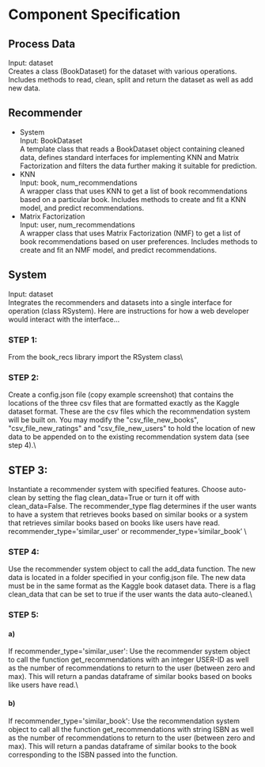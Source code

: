 # Component Specification
## Process Data
Input: dataset\
Creates a class (BookDataset) for the dataset with various operations. Includes methods to read, clean, split and return the dataset as well as add new data. 

## Recommender
* System\
Input: BookDataset\
A template class that reads a BookDataset object containing cleaned data, defines standard interfaces for implementing KNN and Matrix Factorization and filters the data further making it suitable for prediction.
* KNN\
Input: book, num_recommendations\
A wrapper class that uses KNN to get a list of book recommendations based on a particular book. Includes methods to create and fit a KNN model, and predict recommendations.
* Matrix Factorization\
Input: user, num_recommendations\
A wrapper class that uses Matrix Factorization (NMF) to get a list of book recommendations based on user preferences. Includes methods to create and fit an NMF model, and predict recommendations.

## System
Input: dataset\
Integrates the recommenders and datasets into a single interface for operation (class RSystem). Here are instructions for how a web developer would interact with the interface...

### STEP 1:
From the book_recs library import the RSystem class\
### STEP 2:
Create a config.json file (copy example screenshot) that contains the locations of the three csv files that are formatted exactly as the Kaggle dataset format. These are the csv files which the recommendation system will be built on. You may modify the "csv_file_new_books", "csv_file_new_ratings" and "csv_file_new_users" to hold the location of new data to be appended on to the existing recommendation system data (see step 4).\
## STEP 3: 
Instantiate a recommender system with specified features. Choose auto-clean by setting the flag clean_data=True or turn it off with clean_data=False. The recommender_type flag determines if the user wants to have a system that retrieves books based on similar books or a system that retrieves similar books based on books like users have read. recommender_type='similar_user' or recommender_type=’similar_book’ \ 
### STEP 4: 
Use the recommender system object to call the add_data function. The new data is located in a folder specified in your config.json file. The new data must be in the same format as the Kaggle book dataset data. There is a flag clean_data that can be set to true if the user wants the data auto-cleaned.\
### STEP 5:
#### a)
 If recommender_type='similar_user':  Use the recommender system object to call the function get_recommendations with an integer USER-ID as well as the number of recommendations to return to the user (between zero and max). This will return a pandas dataframe of similar books based on books like users have read.\
#### b)
If recommender_type='similar_book':  Use the recommendation system object to call all the function get_recommendations with string ISBN as well as the number of recommendations to return to the user (between zero and max). This will return a pandas dataframe of similar books to the book corresponding to the ISBN passed into the function.

